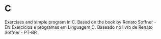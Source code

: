 # C
Exercises and simple program in C. Based on the book by Renato Soffner -EN
Exércicios e programas em Linguagem C. Baseado no livro de Renato Soffner - PT-BR


